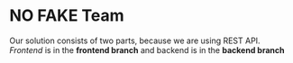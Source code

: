 # NO FAKE Team
Our solution consists of two parts, because we are using REST API. *Frontend* is in the **frontend branch** and backend is in the **backend branch**
